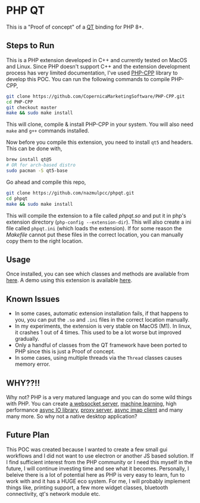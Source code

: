 # PHP QT

This is a "Proof of concept" of a [QT](https://qt.io) binding for PHP 8+.

## Steps to Run

This is a PHP extension developed in C++ and currently tested on MacOS and Linux. Since PHP doesn't support C++ and the extension development process has very limited documentation, I've used [PHP-CPP](https://www.php-cpp.com/) library to develop this POC. You can run the following commands to compile PHP-CPP,

```sh
git clone https://github.com/CopernicaMarketingSoftware/PHP-CPP.git
cd PHP-CPP
git checkout master
make && sudo make install
```

This will clone, compile & install PHP-CPP in your system. You will also need `make` and `g++` commands installed.

Now before you compile this extension, you need to install `qt5` and headers. This can be done with,

```sh
brew install qt@5
# OR for arch-based distro
sudo pacman -S qt5-base
```

Go ahead and compile this repo,

```sh
git clone https://github.com/nazmulpcc/phpqt.git
cd phpqt
make && sudo make install
```

This will compile the extension to a file called *phpqt.so* and put it in php's extension directory (`php-config --extension-dir`). This will also create a ini file called `phpqt.ini` (which loads the extension). If for some reason the *Makefile* cannot put these files in the correct location, you can manually copy them to the right location.

## Usage
Once installed, you can see which classes and methods are available from [here](https://github.com/nazmulpcc/phpqt-demo/tree/master/phpqt). A demo using this extension is available [here](https://github.com/nazmulpcc/phpqt-demo).

## Known Issues

- In some cases, automatic extension installation fails, if that happens to you, you can put the `.so` and `.ini` files in the correct location manually.
- In my experiments, the extension is very stable on MacOS (M1). In linux, it crashes 1 out of 4 times. This used to be a lot worse but improved gradually.
- Only a handful of classes from the QT framework have been ported to PHP since this is just a Proof of concept.
- In some cases, using multiple threads via the `Thread` classes causes memory error.


## WHY??!!
Why not? PHP is a very matured language and you can do some wild things with PHP. You can create [a websocket server](http://socketo.me/docs/websocket), [machine learning](https://php-ml.readthedocs.io/en/latest/), high performance [async IO library](https://reactphp.org/), [proxy server](https://github.com/leproxy/leproxy), [async imap client](https://github.com/nazmulpcc/imap) and many many more. So why not a native desktop application?

## Future Plan
This POC was created because I wanted to create a few small gui workflows and I did not want to use electron or another JS based solution. If I find sufficient interest from the PHP community or I need this myself in the future, I will continue investing time and see what it becomes. Personally, I beleive there is a lot of potential here as PHP is very easy to learn, fun to work with and it has a HUGE eco system.
For me, I will probably implement things like, printing support, a few more widget classes, bluetooth connectivity, qt's network module etc.
